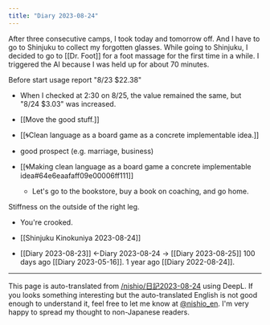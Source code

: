 ```yaml
---
title: "Diary 2023-08-24"
---
```



After three consecutive camps, I took today and tomorrow off.
And I have to go to Shinjuku to collect my forgotten glasses.
While going to Shinjuku, I decided to go to [[Dr. Foot]] for a foot massage for the first time in a while.
I triggered the AI because I was held up for about 70 minutes.

Before start usage report "8/23 $22.38"
- When I checked at 2:30 on 8/25, the value remained the same, but "8/24 $3.03" was increased.

- [[Move the good stuff.]]

- [[🌀Clean language as a board game as a concrete implementable idea.]]
- good prospect (e.g. marriage, business)
- [[🌀Making clean language as a board game a concrete implementable idea#64e6eaafaff09e00006ff111]]
    - Let's go to the bookstore, buy a book on coaching, and go home.

Stiffness on the outside of the right leg.
- You're crooked.

- [[Shinjuku Kinokuniya 2023-08-24]]

- [[Diary 2023-08-23]] ←Diary 2023-08-24 → [[Diary 2023-08-25]]
100 days ago [[Diary 2023-05-16]].
1 year ago [[Diary 2022-08-24]].
---
This page is auto-translated from [/nishio/日記2023-08-24](https://scrapbox.io/nishio/日記2023-08-24) using DeepL. If you looks something interesting but the auto-translated English is not good enough to understand it, feel free to let me know at [@nishio_en](https://twitter.com/nishio_en). I'm very happy to spread my thought to non-Japanese readers.